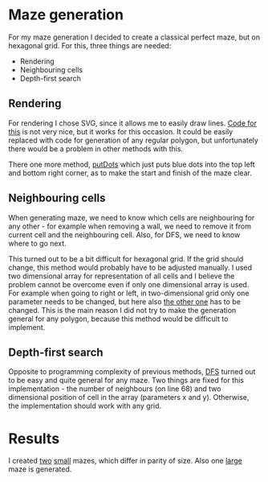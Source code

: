 # Maze generation

For my maze generation I decided to create a classical perfect maze, but on hexagonal grid. For this, three things are needed:

 * Rendering
 * Neighbouring cells
 * Depth-first search

## Rendering
For rendering I chose SVG, since it allows me to easily draw lines. [Code for this](generate.py#L11) is not very nice, but it works for this occasion. It could be easily replaced with code for generation of any regular polygon, but unfortunately there would be a problem in other methods with this.

There one more method, [putDots](generate.py#L77) which just puts blue dots into the top left and bottom right corner, as to make the start and finish of the maze clear.

## Neighbouring cells
When generating maze, we need to know which cells are neighbouring for any other - for example when removing a wall, we need to remove it from current cell and the neighbouring cell. Also, for DFS, we need to know where to go next.

This turned out to be a bit difficult for hexagonal grid. If the grid should change, this method would probably have to be adjusted manually. I used two dimensional array for representation of all cells and I believe the problem cannot be overcome even if only one dimensional array is used. For example when going to right or left, in two-dimensional grid only one parameter needs to be changed, but here also [the other one](generate.py#L45) has to be changed. This is the main reason I did not try to make the generation general for any polygon, because this method would be difficult to implement.

## Depth-first search
Opposite to programming complexity of previous methods, [DFS](generate.py#L66) turned out to be easy and quite general for any maze. Two things are fixed for this implementation - the number of neighbours (on line 68) and two dimensional position of cell in the array (parameters x and y). Otherwise, the implementation should work with any grid.

# Results
I created [two](http://xbrukner.github.com/shiny-octo-ninja/lesson12/perfect7.svg) [small](http://xbrukner.github.com/shiny-octo-ninja/lesson12/perfect8.svg) mazes, which differ in parity of size. Also one [large](http://xbrukner.github.com/shiny-octo-ninja/lesson12/large.svg) maze is generated.